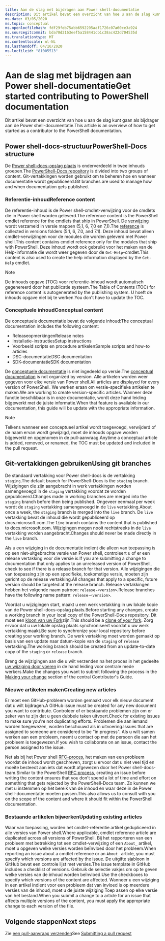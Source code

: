 ```yaml
---
title: Aan de slag met bijdragen aan Power shell-documentatie
description: Dit artikel bevat een overzicht van hoe u aan de slag kunt gaan als bijdrager aan de Power shell-documentatie.
ms.date: 03/05/2020
ms.topic: conceptual
ms.openlocfilehash: fdf29feb75abb6592205aaf1726c07a60ce3a924
ms.sourcegitcommit: bda70d2163eef5a158441cb1c38ac422d704535d
ms.translationtype: MT
ms.contentlocale: nl-NL
ms.lasthandoff: 04/10/2020
ms.locfileid: "81005513"
---
```

# <a name="get-started-contributing-to-powershell-documentation"></a><span data-ttu-id="06bd1-103">Aan de slag met bijdragen aan Power shell-documentatie</span><span class="sxs-lookup"><span data-stu-id="06bd1-103">Get started contributing to PowerShell documentation</span></span>

<span data-ttu-id="06bd1-104">Dit artikel bevat een overzicht van hoe u aan de slag kunt gaan als bijdrager aan de Power shell-documentatie.</span><span class="sxs-lookup"><span data-stu-id="06bd1-104">This article is an overview of how to get started as a contributor to the PowerShell documentation.</span></span>

## <a name="powershell-docs-structure"></a><span data-ttu-id="06bd1-105">Power shell-docs-structuur</span><span class="sxs-lookup"><span data-stu-id="06bd1-105">PowerShell-Docs structure</span></span>

<span data-ttu-id="06bd1-106">De [Power shell-docs-opslag plaats][psdocs] is onderverdeeld in twee inhouds groepen.</span><span class="sxs-lookup"><span data-stu-id="06bd1-106">The [PowerShell-Docs repository][psdocs] is divided into two groups of content.</span></span> <span data-ttu-id="06bd1-107">Git-vertakkingen worden gebruikt om te beheren hoe en wanneer documentatie wordt gepubliceerd.</span><span class="sxs-lookup"><span data-stu-id="06bd1-107">Git branches are used to manage how and when documentation gets published.</span></span>

### <a name="reference-content"></a><span data-ttu-id="06bd1-108">Referentie-inhoud</span><span class="sxs-lookup"><span data-stu-id="06bd1-108">Reference content</span></span>

<span data-ttu-id="06bd1-109">De referentie-inhoud is de Power shell-cmdlet-verwijzing voor de cmdlets die in Power shell worden geleverd.</span><span class="sxs-lookup"><span data-stu-id="06bd1-109">The reference content is the PowerShell cmdlet reference for the cmdlets that ship in PowerShell.</span></span>
<span data-ttu-id="06bd1-110">De [verwijzing][ref] wordt verzameld in versie mappen (5,1, 6, 7,0 en 7,1).</span><span class="sxs-lookup"><span data-stu-id="06bd1-110">The [reference][ref] is collected in versions folders (5.1, 6, 7.0, and 7.1).</span></span> <span data-ttu-id="06bd1-111">Deze inhoud bevat alleen cmdlet-verwijzingen voor de modules die worden geleverd met Power shell.</span><span class="sxs-lookup"><span data-stu-id="06bd1-111">This content contains cmdlet reference only for the modules that ship with PowerShell.</span></span> <span data-ttu-id="06bd1-112">Deze inhoud wordt ook gebruikt voor het maken van de Help-informatie die wordt weer gegeven door de `Get-Help`-cmdlet.</span><span class="sxs-lookup"><span data-stu-id="06bd1-112">This content is also used to create the help information displayed by the `Get-Help` cmdlet.</span></span>

> [!NOTE]
> <span data-ttu-id="06bd1-113">De inhouds opgave (TOC) voor referentie-inhoud wordt automatisch gegenereerd door het publicatie systeem.</span><span class="sxs-lookup"><span data-stu-id="06bd1-113">The Table of Contents (TOC) for reference content is autogenerated by the publishing system.</span></span> <span data-ttu-id="06bd1-114">U hoeft de inhouds opgave niet bij te werken.</span><span class="sxs-lookup"><span data-stu-id="06bd1-114">You don't have to update the TOC.</span></span>

### <a name="conceptual-content"></a><span data-ttu-id="06bd1-115">Conceptuele inhoud</span><span class="sxs-lookup"><span data-stu-id="06bd1-115">Conceptual content</span></span>

<span data-ttu-id="06bd1-116">De conceptuele documentatie bevat de volgende inhoud:</span><span class="sxs-lookup"><span data-stu-id="06bd1-116">The conceptual documentation includes the following content:</span></span>

- <span data-ttu-id="06bd1-117">Releaseopmerkingen</span><span class="sxs-lookup"><span data-stu-id="06bd1-117">Release notes</span></span>
- <span data-ttu-id="06bd1-118">Installatie-instructies</span><span class="sxs-lookup"><span data-stu-id="06bd1-118">Setup instructions</span></span>
- <span data-ttu-id="06bd1-119">Voorbeeld scripts en procedure artikelen</span><span class="sxs-lookup"><span data-stu-id="06bd1-119">Sample scripts and how-to articles</span></span>
- <span data-ttu-id="06bd1-120">DSC-documentatie</span><span class="sxs-lookup"><span data-stu-id="06bd1-120">DSC documentation</span></span>
- <span data-ttu-id="06bd1-121">SDK-documentatie</span><span class="sxs-lookup"><span data-stu-id="06bd1-121">SDK documentation</span></span>

<span data-ttu-id="06bd1-122">De [conceptuele documentatie][conceptual] is niet ingedeeld op versie.</span><span class="sxs-lookup"><span data-stu-id="06bd1-122">The [conceptual documentation][conceptual] is not organized by version.</span></span> <span data-ttu-id="06bd1-123">Alle artikelen worden weer gegeven voor elke versie van Power shell.</span><span class="sxs-lookup"><span data-stu-id="06bd1-123">All articles are displayed for every version of PowerShell.</span></span> <span data-ttu-id="06bd1-124">We werken eraan om versie-specifieke artikelen te maken.</span><span class="sxs-lookup"><span data-stu-id="06bd1-124">We are working to create version-specific articles.</span></span> <span data-ttu-id="06bd1-125">Wanneer deze functie beschikbaar is in onze documentatie, wordt deze hand leiding bijgewerkt met de juiste informatie.</span><span class="sxs-lookup"><span data-stu-id="06bd1-125">When that feature is available in our documentation, this guide will be update with the appropriate information.</span></span>

> [!NOTE]
> <span data-ttu-id="06bd1-126">Telkens wanneer een conceptueel artikel wordt toegevoegd, verwijderd of de naam ervan wordt gewijzigd, moet de inhouds opgave worden bijgewerkt en opgenomen in de pull-aanvraag.</span><span class="sxs-lookup"><span data-stu-id="06bd1-126">Anytime a conceptual article is added, removed, or renamed, the TOC must be updated and included in the pull request.</span></span>

## <a name="using-git-branches"></a><span data-ttu-id="06bd1-127">Git-vertakkingen gebruiken</span><span class="sxs-lookup"><span data-stu-id="06bd1-127">Using git branches</span></span>

<span data-ttu-id="06bd1-128">De standaard vertakking voor Power shell-docs is de vertakking `staging`.</span><span class="sxs-lookup"><span data-stu-id="06bd1-128">The default branch for PowerShell-Docs is the `staging` branch.</span></span> <span data-ttu-id="06bd1-129">Wijzigingen die zijn aangebracht in werk vertakkingen worden samengevoegd in de `staging` vertakking voordat ze worden gepubliceerd.</span><span class="sxs-lookup"><span data-stu-id="06bd1-129">Changes made in working branches are merged into the `staging` branch before then being published.</span></span> <span data-ttu-id="06bd1-130">Ongeveer eenmaal per week wordt de `staging` vertakking samengevoegd in de `live` vertakking.</span><span class="sxs-lookup"><span data-stu-id="06bd1-130">About once a week, the `staging` branch is merged into the `live` branch.</span></span> <span data-ttu-id="06bd1-131">De `live` vertakking bevat de inhoud die wordt gepubliceerd op docs.microsoft.com.</span><span class="sxs-lookup"><span data-stu-id="06bd1-131">The `live` branch contains the content that is published to docs.microsoft.com.</span></span> <span data-ttu-id="06bd1-132">Wijzigingen mogen nooit rechtstreeks in de `live` vertakking worden aangebracht.</span><span class="sxs-lookup"><span data-stu-id="06bd1-132">Changes should never be made directly in the `live` branch.</span></span>

<span data-ttu-id="06bd1-133">Als u een wijziging in de documentatie indient die alleen van toepassing is op een niet-uitgebrachte versie van Power shell, controleert u of er een release vertakking voor die versie is.</span><span class="sxs-lookup"><span data-stu-id="06bd1-133">If you are submitting a change to documentation that only applies to an unreleased version of PowerShell, check to see if there is a release branch for that version.</span></span> <span data-ttu-id="06bd1-134">Alle wijzigingen die van toepassing zijn op een specifieke, toekomstige versie, moeten zijn gericht op de release vertakking.</span><span class="sxs-lookup"><span data-stu-id="06bd1-134">All changes that apply to a specific, future version should be targeted at the release branch.</span></span> <span data-ttu-id="06bd1-135">Release vertakkingen hebben het volgende naam patroon: `release-<version>`.</span><span class="sxs-lookup"><span data-stu-id="06bd1-135">Release branches have the following name pattern: `release-<version>`.</span></span>

<span data-ttu-id="06bd1-136">Voordat u wijzigingen start, maakt u een werk vertakking in uw lokale kopie van de Power shell-docs-opslag plaats.</span><span class="sxs-lookup"><span data-stu-id="06bd1-136">Before starting any changes, create a working branch in your local copy of the PowerShell-Docs repository.</span></span> <span data-ttu-id="06bd1-137">Dit moet een [kloon van uw Fork][fork]zijn.</span><span class="sxs-lookup"><span data-stu-id="06bd1-137">This should be a [clone of your fork][fork].</span></span> <span data-ttu-id="06bd1-138">Zorg ervoor dat u uw lokale opslag plaats synchroniseert voordat u uw werk vertakking maakt.</span><span class="sxs-lookup"><span data-stu-id="06bd1-138">Be sure to synchronize your local repository before creating your working branch.</span></span> <span data-ttu-id="06bd1-139">De werk vertakking moet worden gemaakt op basis van een update naar datum-kopie van de `staging` of `release` vertakking.</span><span class="sxs-lookup"><span data-stu-id="06bd1-139">The working branch should be created from an update-to-date copy of the `staging` or `release` branch.</span></span>

<span data-ttu-id="06bd1-140">Breng de wijzigingen aan die u wilt verzenden na het proces in het gedeelte [uw wijziging door voeren][making-changes] in de hand leiding voor centrale mede werkers.</span><span class="sxs-lookup"><span data-stu-id="06bd1-140">Make the changes you want to submit following the process in the [Making your change][making-changes] section of the central Contributor's Guide.</span></span>

### <a name="creating-new-articles"></a><span data-ttu-id="06bd1-141">Nieuwe artikelen maken</span><span class="sxs-lookup"><span data-stu-id="06bd1-141">Creating new articles</span></span>

<span data-ttu-id="06bd1-142">Er moet een GitHub-probleem worden gemaakt voor elk nieuw document dat u wilt bijdragen.</span><span class="sxs-lookup"><span data-stu-id="06bd1-142">A GitHub issue must be created for any new document you want to contribute.</span></span> <span data-ttu-id="06bd1-143">Controleer of er bestaande problemen zijn om er zeker van te zijn dat u geen dubbele taken uitvoert.</span><span class="sxs-lookup"><span data-stu-id="06bd1-143">Check for existing issues to make sure you're not duplicating efforts.</span></span> <span data-ttu-id="06bd1-144">Problemen die aan iemand worden toegewezen, worden beschouwd als in uitvoering.</span><span class="sxs-lookup"><span data-stu-id="06bd1-144">Issues that are assigned to someone are considered to be "in progress".</span></span> <span data-ttu-id="06bd1-145">Als u wilt samen werken aan een probleem, neemt u contact op met de persoon die aan het probleem is toegewezen.</span><span class="sxs-lookup"><span data-stu-id="06bd1-145">If you wish to collaborate on an issue, contact the person assigned to the issue.</span></span>

<span data-ttu-id="06bd1-146">Net als bij het Power shell [RFC-proces][rfc], het maken van een probleem voordat de inhoud wordt geschreven, zorgt u ervoor dat u niet veel tijd en moeite besteedt aan iets dat wordt afgewezen door het Power shell-docs-team.</span><span class="sxs-lookup"><span data-stu-id="06bd1-146">Similar to the PowerShell [RFC process][rfc], creating an issue before writing the content ensures that you don't spend a lot of time and effort on something that gets rejected by the PowerShell-Docs team.</span></span> <span data-ttu-id="06bd1-147">Zo kunnen we met u instemmen op het bereik van de inhoud en waar deze in de Power shell-documentatie moeten passen.</span><span class="sxs-lookup"><span data-stu-id="06bd1-147">This also allows us to consult with you on the scope of the content and where it should fit within the PowerShell documentation.</span></span>

### <a name="updating-existing-articles"></a><span data-ttu-id="06bd1-148">Bestaande artikelen bijwerken</span><span class="sxs-lookup"><span data-stu-id="06bd1-148">Updating existing articles</span></span>

<span data-ttu-id="06bd1-149">Waar van toepassing, worden het cmdlet-referentie artikel gedupliceerd in alle versies van Power shell.</span><span class="sxs-lookup"><span data-stu-id="06bd1-149">Where applicable, cmdlet reference article are duplicated across all versions of PowerShell.</span></span> <span data-ttu-id="06bd1-150">Bij het rapporteren van een probleem met betrekking tot een cmdlet-verwijzing of een `About_` artikel, moet u opgeven welke versies worden beïnvloed door het probleem.</span><span class="sxs-lookup"><span data-stu-id="06bd1-150">When reporting an issue about a cmdlet reference or an `About_` article, you must specify which versions are affected by the issue.</span></span> <span data-ttu-id="06bd1-151">De uitgifte sjabloon in GitHub bevat een controle lijst met versies.</span><span class="sxs-lookup"><span data-stu-id="06bd1-151">The issue template in GitHub includes a checklist of versions.</span></span> <span data-ttu-id="06bd1-152">Gebruik de selectie vakjes om op te geven welke versies van de inhoud worden beïnvloed.</span><span class="sxs-lookup"><span data-stu-id="06bd1-152">Use the checkboxes to specify which versions of the content are affected.</span></span> <span data-ttu-id="06bd1-153">Wanneer u een wijziging in een artikel indient voor een probleem dat van invloed is op meerdere versies van de inhoud, moet u de juiste wijziging Toep assen op elke versie van het bestand.</span><span class="sxs-lookup"><span data-stu-id="06bd1-153">When you submit a change to a article for an issue that affects multiple versions of the content, you must apply the appropriate change to each version of the file.</span></span>

## <a name="next-steps"></a><span data-ttu-id="06bd1-154">Volgende stappen</span><span class="sxs-lookup"><span data-stu-id="06bd1-154">Next steps</span></span>

<span data-ttu-id="06bd1-155">Zie [een pull-aanvraag verzenden](pull-requests.md)</span><span class="sxs-lookup"><span data-stu-id="06bd1-155">See [Submitting a pull request](pull-requests.md)</span></span>

<!--link refs-->
[conceptual]: https://github.com/MicrosoftDocs/PowerShell-Docs/tree/staging/reference/docs-conceptual
[fork]: /contribute/get-started-setup-local#fork-the-repository
[making-changes]: /contribute/how-to-write-workflows-major#making-your-changes
[psdocs]: https://github.com/MicrosoftDocs/PowerShell-Docs
[ref]: https://github.com/MicrosoftDocs/PowerShell-Docs/tree/staging/reference
[rfc]: https://github.com/PowerShell/powershell-rfc/blob/master/RFC0000-RFC-Process.md
